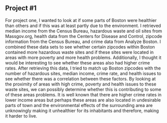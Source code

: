 ## Project #1
For project one, I wanted to look at if some parts of Boston were healthier than others and if this was at least partly due to the environment. I retrieved median income from the Census Bureau, hazardous waste and oil sites from Massgov.org, health data from the Centers for Disease and Control, zipcode information from the Census Bureau, and crime data from Analyze Boston. I combined these data sets to see whether certain zipcodes within Boston contained more hazardous waste sites and if these sites were located in areas with more poverty and more health problems. Additionally, I thought it would be interesting to see whether these areas also had higher crime rates. After retrieving this data, I tried to match up Boston zipcodes with the number of hazardous sites, median income, crime rate, and health issues to see whether there was a correlation between these factors. By looking at the proximity of areas with high crime, poverty and health issues to these waste sites, we can possibly determine whether this is contributing to some of these areas problems. It is well known that there are higher crime rates in lower income areas but perhaps these areas are also located in undesirable parts of town and the environmental effects of the surrounding area are unknowingly making it unhealthier for its inhabitants and therefore, making it harder to live.
